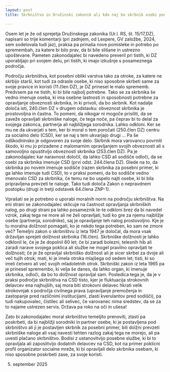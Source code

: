 ```yaml
---
layout: post
title: Skrbništvo in Družinski zakonik ali kdo naj bo skrbnik osebi pod skrbništvom

---
```


Osem let je že od sprejetja Družinskega zakonika (Ur.l. RS, št. 15/17,DZ), napisani so trije komentarji (pri zadnjem, od Lexpere, GV založbe, 2024, sem sodelovala tudi jaz), praksa pa prinaša nove pomisleke in potrebo po spremembah, za katere bi bilo prav, da bi bile slišane in ustrezno upoštevane. Pameten zakonodajalec bi navedeno preveril pri tistih, ki DZ uporabljajo pri svojem delu, pri tistih, ki imajo izkušnje s posameznega področja.

Področju skrbništva, kot posebni obliki varstva tako za otroke, za katere ne skrbijo starši, kot tudi za odrasle osebe, ki niso sposobne skrbeti same za svoje pravice in koristi (11.člen DZ), je DZ prinesel le malo sprememb. Predvsem pa ne tistih, ki bi bile najbolj potrebne. Tako se za skrbnika še vedno imenuje oseba, ki ima osebne lastnosti in sposobnosti potrebne za opravljanje obveznosti skrbnika, in ki privoli, da bo skrbnik. Kot nadalje določa isti, 240.člen DZ v drugem odstavku: obveznost skrbnika je prostovoljna in častna. To pomeni, da nikogar ni mogoče prisiliti, da se zaveže opravljati skrbniške naloge, če tega noče, pa čeprav bi to delal za svojega zakonca, partnerja ali najbližjega sorodnika. Lahko odkloni. Ker se mu ne da ukvarjati s tem, ker bi moral o tem poročati (250.člen DZ) centru za socialno delo (CSD), ker se naj s tem ukvarjajo drugi … Pa še odškodninsko je odgovoren za svoje delo. Skrbnik mora varovancu povrniti škodo, ki mu jo prizadene z malomarnim opravljanjem svojih obveznosti ali s samovoljno opustitvijo obveznosti skrbnika (253.člen DZ). Pa je zakonodajalec kar naravnost določil, da lahko CSD ali sodišče odloči, da se osebi za skrbnika imenuje CSD (prvi odst. 244.člena DZ). Glede na to, da skrbnika po novem imenuje sodišče (razen skrbnika za posebni primer, ki ga lahko imenuje tudi CSD), to v praksi pomeni, da bo sodišče vedno imenovalo CSD za skrbnika, če temu ne bo uspelo najti osebe, ki bi bila pripravljena prevzeti te naloge. Tako tudi določa Zakon o nepravdnem postopku (drugi in tretji odstavek 64.člena ZNP-1). 

Vprašati se je potrebno o uporabi moralnih norm na področju skrbništva. Na eni strani se zakonodajalec sklicuje na častnost opravljanja skrbniških nalog, po drugi strani pa lahko posameznik le-te odkloni brez da bi navedel vzrok, zakaj tega ne more ali ne želi opravljati, tudi ko gre za njemu najbližje osebe (partnerja, sorodnike), saj je opravljanje teh nalog prostovoljno. Kje je tu moralna dolžnost pomagati, ko je nekdo tega potreben, ko sam ne zmore več? Temeljni zakon o skrbništvu iz leta 1947 je določal, da mora vsak državljan sprejeti dolžnost skrbnika (16.člen). Skrbniške dolžnosti je lahko odklonil le, če je že dopolnil 60 let; če bi zaradi bolezni, telesnih hib ali zaradi narave svojega poklica ali službe ne mogel pravilno opravljati te dolžnosti; če je že opravljal skrbniško dolžnost ali je sicer skrbel za dvoje ali več tujih otrok; mati, ki je imela otroka mlajšega od sedem let; tisti, ki so imeli četvero ali več svojih mladoletnih otrok. Skrbniški zakon iz leta 1965 pa je prinesel spremembo, ki velja še danes, da lahko organ, ki imenuje skrbnika, odloči, da bo to dolžnost opravljal sam. Posledica tega je, da je v praksi področje skrbništva na CSD tisto, kjer je fluktuacija strokovnih delavcev ena najhujših, saj mora biti strokovni delavec hkrati velik strokovnjak s področja civilnega prava (upravljanje premoženja in zastopanje pred različnimi institucijami, zlasti kverulantov pred sodišči), pa tudi nakupovalec, čistilec ali selivec, če varovanec nima sredstev, da se za to najame ustrezen servis. Država pa roko na oči in ušesa! 

Zato bi zakonodajalec moral skrbništvo temeljito prenoviti, zlasti pa poskrbeti, da bi najbližji sorodniki in partner osebe, ki je postavljena pod skrbništvo ali ji je postavljen skrbnik za posebni primer, bili dolžni prevzeti skrbniške naloge ali vsaj navesti tehten razlog zakaj tega ne morejo, ali pa uvesti plačano skrbništvo. Bodisi z ustanovitvijo posebne službe, ki bi to opravljala ali zaposlitvijo dodatnih delavcev na CSD, kot na primer poklicni profil organizator socialne mreže, ki bi opravljali delo skrbnika osebam, ki niso sposobne poskrbeti zase, za svoje koristi.

5. september 2025